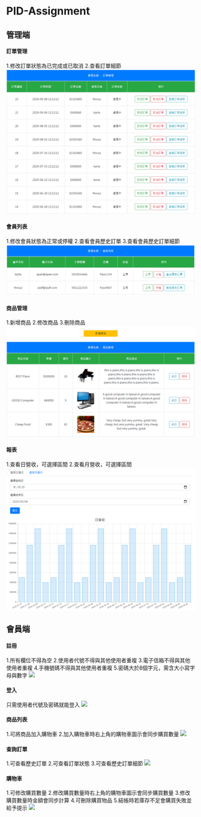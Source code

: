# PID-Assignment
## 管理端
#### 訂單管理
1.修改訂單狀態為已完成或已取消
2.查看訂單細節
![](readme_img/order_manage.png)
#### 會員列表
1.修改會員狀態為正常或停權
2.查看會員歷史訂單
3.查看會員歷史訂單細節
![](readme_img/member_manage.png)
#### 商品管理
1.新增商品
2.修改商品
3.刪除商品
![](readme_img/product_manage.png)
#### 報表
1.查看日營收，可選擇區間
2.查看月營收，可選擇區間
![](readme_img/day_revenue.png)
## 會員端
#### 註冊
1.所有欄位不得為空
2.使用者代號不得與其他使用者重複
3.電子信箱不得與其他使用者重複
4.手機號碼不得與其他使用者重複
5.密碼大於8個字元，需含大小寫字母與數字
![](img/register.png)
#### 登入
只需使用者代號及密碼就能登入
![](img/login.png)
#### 商品列表
1.可將商品加入購物車
2.加入購物車時右上角的購物車圖示會同步購買數量
![](img/product_list.png)
#### 查詢訂單
1.可查看歷史訂單
2.可查看訂單狀態
3.可查看歷史訂單細節
![](img/order_client.png)
#### 購物車
1.可修改購買數量
2.修改購買數量時右上角的購物車圖示會同步購買數量
3.修改購買數量時金額會同步計算
4.可刪除購買物品
5.結帳時若庫存不足會購買失敗並給予提示
![](img/cart.png)